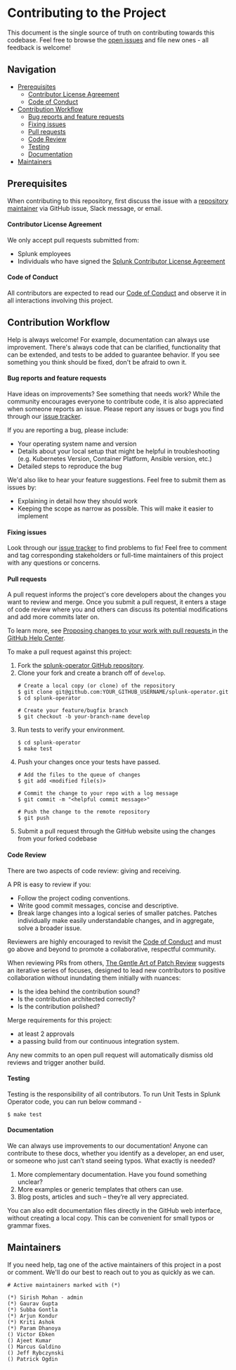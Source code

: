 # Contributing to the Project

This document is the single source of truth on contributing towards this codebase. Feel free to browse the [open issues](https://github.com/splunk/splunk-operator/issues) and file new ones - all feedback is welcome!

## Navigation

* [Prerequisites](#prerequisites)
    * [Contributor License Agreement](#contributor-license-agreement)
    * [Code of Conduct](#code-of-conduct)
* [Contribution Workflow](#contribution-workflow)
    * [Bug reports and feature requests](#bug-reports-and-feature-requests)
    * [Fixing issues](#fixing-issues)
    * [Pull requests](#pull-requests)
    * [Code Review](#code-review)
    * [Testing](#testing)
    * [Documentation](#documentation)
* [Maintainers](#maintainers)

## Prerequisites
When contributing to this repository, first discuss the issue with a [repository maintainer](#maintainers) via GitHub issue, Slack message, or email.

#### Contributor License Agreement
We only accept pull requests submitted from:
* Splunk employees
* Individuals who have signed the [Splunk Contributor License Agreement](https://www.splunk.com/en_us/form/contributions.html)

#### Code of Conduct
All contributors are expected to read our [Code of Conduct](contributing/code-of-conduct.md) and observe it in all interactions involving this project.

## Contribution Workflow
Help is always welcome! For example, documentation can always use improvement. There's always code that can be clarified, functionality that can be extended, and tests to be added to guarantee behavior. If you see something you think should be fixed, don't be afraid to own it.

#### Bug reports and feature requests
Have ideas on improvements? See something that needs work? While the community encourages everyone to contribute code, it is also appreciated when someone reports an issue. Please report any issues or bugs you find through our [issue tracker](https://github.com/splunk/splunk-operator/issues).

If you are reporting a bug, please include:
* Your operating system name and version
* Details about your local setup that might be helpful in troubleshooting (e.g. Kubernetes Version, Container Platform, Ansible version, etc.)
* Detailed steps to reproduce the bug

We'd also like to hear your feature suggestions. Feel free to submit them as issues by:
* Explaining in detail how they should work
* Keeping the scope as narrow as possible. This will make it easier to implement

#### Fixing issues
Look through our [issue tracker](https://github.com/splunk/splunk-operator/issues) to find problems to fix! Feel free to comment and tag corresponding stakeholders or full-time maintainers of this project with any questions or concerns.

#### Pull requests
A pull request informs the project's core developers about the changes you want to review and merge. Once you submit a pull request, it enters a stage of code review where you and others can discuss its potential modifications and add more commits later on.

To learn more, see [Proposing changes to your work with pull requests
](https://help.github.com/en/github/collaborating-with-issues-and-pull-requests/proposing-changes-to-your-work-with-pull-requests) in the [GitHub Help Center](https://help.github.com/).

To make a pull request against this project:
1. Fork the [splunk-operator GitHub repository](https://github.com/splunk/splunk-operator/).
1. Clone your fork and create a branch off of `develop`.
    ```
    # Create a local copy (or clone) of the repository
    $ git clone git@github.com:YOUR_GITHUB_USERNAME/splunk-operator.git
    $ cd splunk-operator

    # Create your feature/bugfix branch
    $ git checkout -b your-branch-name develop
    ```
1. Run tests to verify your environment.
    ```
    $ cd splunk-operator
    $ make test
    ```
1. Push your changes once your tests have passed.
    ```
    # Add the files to the queue of changes
    $ git add <modified file(s)>

    # Commit the change to your repo with a log message
    $ git commit -m "<helpful commit message>"

    # Push the change to the remote repository
    $ git push
    ```
1. Submit a pull request through the GitHub website using the changes from your forked codebase

#### Code Review
There are two aspects of code review: giving and receiving.

A PR is easy to review if you:
* Follow the project coding conventions.
* Write good commit messages, concise and descriptive.
* Break large changes into a logical series of smaller patches. Patches individually make easily understandable changes, and in aggregate, solve a broader issue.

Reviewers are highly encouraged to revisit the [Code of Conduct](contributing/code-of-conduct.md) and must go above and beyond to promote a collaborative, respectful community.

When reviewing PRs from others, [The Gentle Art of Patch Review](http://sage.thesharps.us/2014/09/01/the-gentle-art-of-patch-review/) suggests an iterative series of focuses, designed to lead new contributors to positive collaboration without inundating them initially with nuances:
* Is the idea behind the contribution sound?
* Is the contribution architected correctly?
* Is the contribution polished?

Merge requirements for this project:
* at least 2 approvals
* a passing build from our continuous integration system.

Any new commits to an open pull request will automatically dismiss old reviews and trigger another build.

#### Testing
Testing is the responsibility of all contributors. To run Unit Tests in Splunk Operator code, you can run below command -
```
$ make test
```

#### Documentation
We can always use improvements to our documentation! Anyone can contribute to these docs, whether you identify as a developer, an end user, or someone who just can’t stand seeing typos. What exactly is needed?

1. More complementary documentation. Have you found something unclear?
1. More examples or generic templates that others can use.
1. Blog posts, articles and such – they’re all very appreciated.

You can also edit documentation files directly in the GitHub web interface, without creating a local copy. This can be convenient for small typos or grammar fixes.

## Maintainers

If you need help, tag one of the active maintainers of this project in a post or comment. We'll do our best to reach out to you as quickly as we can.

```
# Active maintainers marked with (*)

(*) Sirish Mohan - admin
(*) Gaurav Gupta
(*) Subba Gontla
(*) Arjun Kondur
(*) Kriti Ashok
(*) Param Dhanoya
() Victor Ebken
() Ajeet Kumar
() Marcus Galdino
() Jeff Rybczynski
() Patrick Ogdin

```
